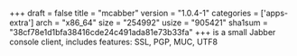 +++
draft = false
title = "mcabber"
version = "1.0.4-1"
categories = ['apps-extra']
arch = "x86_64"
size = "254992"
usize = "905421"
sha1sum = "38cf78e1d1bfa38416cde24c491ada81e73b33fa"
+++
is a small Jabber console client, includes features: SSL, PGP, MUC, UTF8